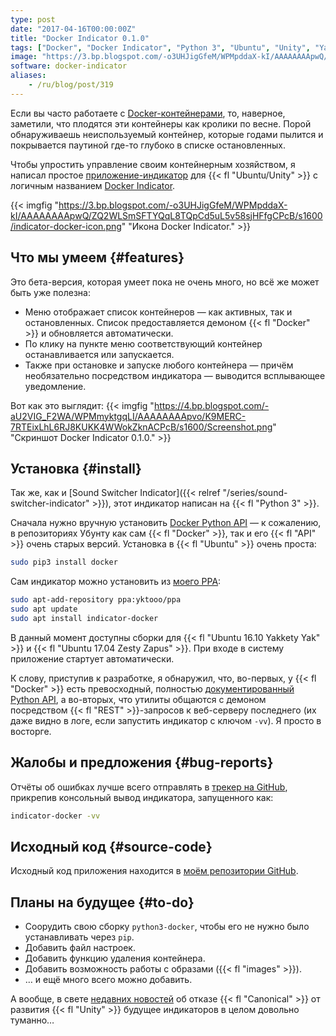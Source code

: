 ```yaml
---
type: post
date: "2017-04-16T00:00:00Z"
title: "Docker Indicator 0.1.0"
tags: ["Docker", "Docker Indicator", "Python 3", "Ubuntu", "Unity", "Yakkety Yak", "Zesty Zapus", "индикатор"]
image: "https://3.bp.blogspot.com/-o3UHJigGfeM/WPMpddaX-kI/AAAAAAAApwQ/ZQ2WLSmSFTYQqL8TQpCd5uL5v58sjHFfgCPcB/s1600/indicator-docker-icon.png"
software: docker-indicator
aliases:
    - /ru/blog/post/319
---
```


Если вы часто работаете с [Docker-контейнерами](https://www.docker.com/), то, наверное, заметили, что плодятся эти контейнеры как кролики по весне. Порой обнаруживаешь неиспользуемый контейнер, которые годами пылится и покрывается паутиной где-то глубоко в списке остановленных.

Чтобы упростить управление своим контейнерным хозяйством, я написал простое [приложение-индикатор](https://unity.ubuntu.com/projects/appindicators/) для {{< fl "Ubuntu/Unity" >}} с логичным названием [Docker Indicator](https://github.com/yktoo/indicator-docker).

<!--more-->

{{< imgfig "https://3.bp.blogspot.com/-o3UHJigGfeM/WPMpddaX-kI/AAAAAAAApwQ/ZQ2WLSmSFTYQqL8TQpCd5uL5v58sjHFfgCPcB/s1600/indicator-docker-icon.png" "Икона Docker Indicator." >}}

## Что мы умеем {#features}

Это бета-версия, которая умеет пока не очень много, но всё же может быть уже полезна:

* Меню отображает список контейнеров — как активных, так и остановленных. Список предоставляется демоном {{< fl "Docker" >}} и обновляется автоматически.
* По клику на пункте меню соответствующий контейнер останавливается или запускается.
* Также при остановке и запуске любого контейнера — причём необязательно посредством индикатора — выводится всплывающее уведомление.

Вот как это выглядит:
{{< imgfig "https://4.bp.blogspot.com/-aU2VIG_F2WA/WPMmyktgqLI/AAAAAAAApvo/K9MERC-7RTEixLhL6RJ8KUKK4WWokZknACPcB/s1600/Screenshot.png" "Скриншот Docker Indicator 0.1.0." >}}

## Установка {#install}

Так же, как и [Sound Switcher Indicator]({{< relref "/series/sound-switcher-indicator" >}}), этот индикатор написан на {{< fl "Python 3" >}}.

Сначала нужно вручную установить [Docker Python API](https://github.com/docker/docker-py) — к сожалению, в репозиториях Убунту как сам {{< fl "Docker" >}}, так и его {{< fl "API" >}} очень старых версий. Установка в {{< fl "Ubuntu" >}} очень проста:

```bash
sudo pip3 install docker
```

Сам индикатор можно установить из [моего PPA](https://launchpad.net/~yktooo/+archive/ubuntu/ppa):

```bash
sudo apt-add-repository ppa:yktooo/ppa
sudo apt update
sudo apt install indicator-docker
```

В данный момент доступны сборки для {{< fl "Ubuntu 16.10 Yakkety Yak" >}} и {{< fl "Ubuntu 17.04 Zesty Zapus" >}}. При входе в систему приложение стартует автоматически.

К слову, приступив к разработке, я обнаружил, что, во-первых, у {{< fl "Docker" >}} есть превосходный, полностью [документированный Python API](https://docker-py.readthedocs.io/en/stable/), а во-вторых, что утилиты общаются с демоном посредством {{< fl "REST" >}}-запросов к веб-серверу последнего (их даже видно в логе, если запустить индикатор с ключом `-vv`). Я просто в восторге.

## Жалобы и предложения {#bug-reports}

Отчёты об ошибках лучше всего отправлять в [трекер на GitHub](https://github.com/yktoo/indicator-docker/issues), прикрепив консольный вывод индикатора, запущенного как:

```bash
indicator-docker -vv
```

## Исходный код {#source-code}

Исходный код приложения находится в [моём репозитории GitHub](https://github.com/yktoo/indicator-docker).

## Планы на будущее {#to-do}

* Соорудить свою сборку `python3-docker`, чтобы его не нужно было устанавливать через `pip`.
* Добавить файл настроек.
* Добавить функцию удаления контейнера.
* Добавить возможность работы с образами ({{< fl "images" >}}).
* … и ещё много всего можно добавить.

А вообще, в свете [недавних новостей](https://insights.ubuntu.com/2017/04/05/growing-ubuntu-for-cloud-and-iot-rather-than-phone-and-convergence/) об отказе {{< fl "Canonical" >}} от развития {{< fl "Unity" >}} будущее индикаторов в целом довольно туманно…

